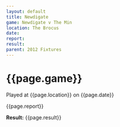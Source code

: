 ```yaml
---
layout: default
title: Newdigate
game: Newdigate v The Min
location: The Brocus
date: 
report: 
result: 
parent: 2012 Fixtures
---
```


# {{page.game}}

Played at {{page.location}} on {{page.date}}

{{page.report}}

**Result:** {{page.result}}
